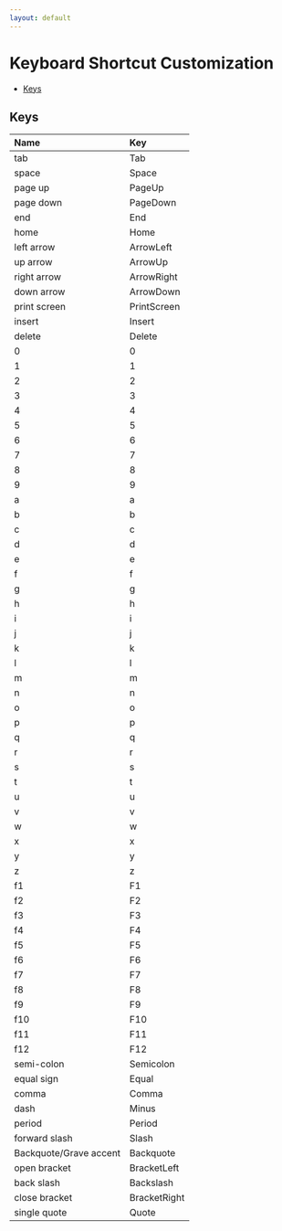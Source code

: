 ```yaml
---
layout: default
---
```

[_metadata_:apple-itunes-app]:- "app-id=1584519802"


# Keyboard Shortcut Customization
- [Keys](#keys)

## Keys
| Name          |Key|
|:-------------|:----------------------|
|	tab	|	Tab	|
|	space	|	Space	|
|	page up	|	PageUp	|
|	page down	|	PageDown	|
|	end	|	End	|
|	home	|	Home	|
|	left arrow	|	ArrowLeft	|
|	up arrow	|	ArrowUp	|
|	right arrow	|	ArrowRight	|
|	down arrow	|	ArrowDown	|
|	print screen	|	PrintScreen	|
|	insert	|	Insert	|
|	delete	|	Delete	|
|	0	|	0	|
|	1	|	1	|
|	2	|	2	|
|	3	|	3	|
|	4	|	4	|
|	5	|	5	|
|	6	|	6	|
|	7	|	7	|
|	8	|	8	|
|	9	|	9	|
|	a	|	a	|
|	b	|	b	|
|	c	|	c	|
|	d	|	d	|
|	e	|	e	|
|	f	|	f	|
|	g	|	g	|
|	h	|	h	|
|	i	|	i	|
|	j	|	j	|
|	k	|	k	|
|	l	|	l	|
|	m	|	m	|
|	n	|	n	|
|	o	|	o	|
|	p	|	p	|
|	q	|	q	|
|	r	|	r	|
|	s	|	s	|
|	t	|	t	|
|	u	|	u	|
|	v	|	v	|
|	w	|	w	|
|	x	|	x	|
|	y	|	y	|
|	z	|	z	|
|	f1	|	F1	|
|	f2	|	F2	|
|	f3	|	F3	|
|	f4	|	F4	|
|	f5	|	F5	|
|	f6	|	F6	|
|	f7	|	F7	|
|	f8	|	F8	|
|	f9	|	F9	|
|	f10	|	F10	|
|	f11	|	F11	|
|	f12	|	F12	|
|	semi-colon	|	Semicolon	|
|	equal sign	|	Equal	|
|	comma	|	Comma	|
|	dash	|	Minus	|
|	period	|	Period	|
|	forward slash	|	Slash	|
|	Backquote/Grave accent	|	Backquote	|
|	open bracket	|	BracketLeft	|
|	back slash	|	Backslash	|
|	close bracket	|	BracketRight	|
|	single quote	|	Quote	|
